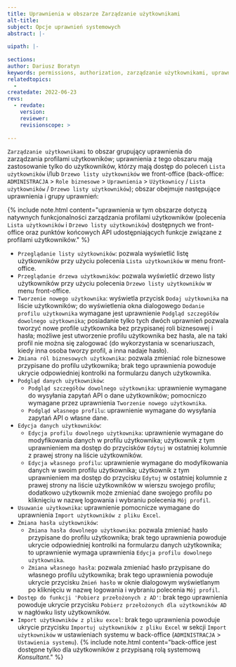 ```yaml
---
title: Uprawnienia w obszarze Zarządzanie użytkownikami
alt-title: 
subject: Opcje uprawnień systemowych
abstract: |-
  
uipath: |-
  
sections:
author: Dariusz Boratyn
keywords: permissions, authorization, zarządzanie użytkownikami, uprawnienia, systemowe, pba
relatedtopics:
  - 
createdate: 2022-06-23
revs:
  - revdate: 
    version: 
    reviewer: 
    revisionscope: > 
      
---
```


`Zarządzanie użytkownikami` to obszar grupujący uprawnienia do zarządzania profilami użytkowników; uprawnienia z tego obszaru mają zastosowanie tylko do użytkowników, którzy mają dostęp do poleceń `Lista użytkowników` i/lub `Drzewo listy użytkowników` we front-office (back-office: `ADMINISTRACJA` > `Role biznesowe` > `Uprawnienia` > `Użytkownicy` / `Lista użytkowników` / `Drzewo listy użytkowników`); obszar obejmuje następujące uprawnienia i grupy uprawnień:

{% include note.html content="uprawnienia w tym obszarze dotyczą natywnych funkcjonalności zarządzania profilami użytkowników (polecenia `Lista użytkowników` i `Drzewo listy użytkowników`) dostępnych we front-office oraz punktów końcowych API udostępniających funkcje związane z profilami użytkowników." %}

  - `Przeglądanie listy użytkowników`: pozwala wyświetlić listę użytkowników przy użyciu polecenia `Lista użytkowników` w menu front-office.
  - `Przeglądanie drzewa użytkowników`: pozwala wyświetlić drzewo listy użytkowników przy użyciu polecenia `Drzewo listy użytkowników` w menu front-office.
  - `Tworzenie nowego użytkownika`: wyświetla przycisk `Dodaj użytkownika` na liście użytkowników; do wyświetlenia okna dialogowego `Dodanie profilu użytkownika` wymagane jest uprawnienie `Podgląd szczegółów dowolnego użytkownika`; posiadanie tylko tych dwóch uprawnień pozwala tworzyć nowe profile użytkownika bez przypisanej roli biznesowej i hasła; możliwe jest utworzenie profilu użytkownika bez hasła, ale na taki profil nie można się zalogować (do wykorzystania w scenariuszach, kiedy inna osoba tworzy profil, a inna nadaje hasło).
  - `Zmiana ról biznesowych użytkownika`: pozwala zmieniać role biznesowe przypisane do profilu użytkownika; brak tego uprawnienia powoduje ukrycie odpowiedniej kontrolki na formularzu danych użytkownika. 
  - `Podgląd danych użytkowników`:
    - `Podgląd szczegółów dowolnego użytkownika`: uprawnienie wymagane do wysyłania zapytań API o dane użytkowników; pomocniczo wymagane przez uprawnienia `Tworzenie nowego użytkownika`.
    - `Podgląd własnego profilu`: uprawnienie wymagane do wysyłania zapytań API o własne dane.
  - `Edycja danych użytkowników`:
    - `Edycja profilu dowolnego użytkownika`: uprawnienie wymagane do modyfikowania danych w profilu użytkownika; użytkownik z tym uprawnieniem ma dostęp do przycisków `Edytuj` w ostatniej kolumnie z prawej strony na liście użytkowników.
    - `Edycja własnego profilu`: uprawnienie wymagane do modyfikowania danych w swoim profilu użytkownika; użytkownik z tym uprawnieniem ma dostęp do przycisku `Edytuj` w ostatniej kolumnie z prawej strony na liście użytkowników w wierszu swojego profilu; dodatkowo użytkownik może zmieniać dane swojego profilu po kliknięciu w nazwę logowania i wybraniu polecenia `Mój profil`.
  - `Usuwanie użytkownika`: uprawnienie pomocnicze wymagane do uprawnienia `Import użytkowników z pliku Excel`.
  - `Zmiana hasła użytkowników`:
    - `Zmiana hasła dowolnego użytkownika`:  pozwala zmieniać hasło przypisane do profilu użytkownika; brak tego uprawnienia powoduje ukrycie odpowiedniej kontrolki na formularzu danych użytkownika; to uprawnienie wymaga uprawnienia `Edycja profilu dowolnego użytkownika`.
    - `Zmiana własnego hasła`:  pozwala zmieniać hasło przypisane do własnego profilu użytkownika; brak tego uprawnienia powoduje ukrycie przycisku `Zmień hasło` w oknie dialogowym wyświetlanym po kliknięciu w nazwę logowania i wybraniu polecenia `Mój profil`.
  - `Dostęp do funkcji 'Pobierz przełożonych z AD'`: brak tego uprawnienia powoduje ukrycie przycisku `Pobierz przełożonych dla użytkowników AD` w nagłówku listy użytkowników. 
  - `Import użytkowników z pliku excel`: brak tego uprawnienia powoduje ukrycie przycisku `Importuj użytkowników z pliku Excel` w sekcji `Import użytkowników` w ustawieniach systemu w back-office (`ADMINISTRACJA` > `Ustawienia systemu`).
    {% include note.html content="back-office jest dostępne tylko dla użytkowników z przypisaną rolą systemową *Konsultant*." %}
